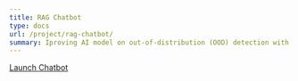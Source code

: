 ```yaml
---
title: RAG Chatbot
type: docs
url: /project/rag-chatbot/
summary: Iproving AI model on out-of-distribution (OOD) detection with adversarial attcks.
---
```


[Launch Chatbot](https://rag-up27.onrender.com/ )
